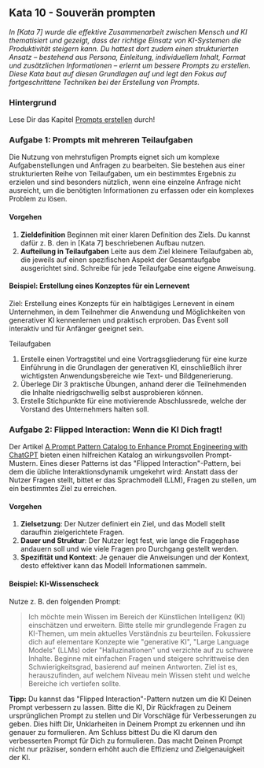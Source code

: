## Kata 10 - Souverän prompten
*In [Kata 7] wurde die effektive Zusammenarbeit zwischen Mensch und KI thematisiert und gezeigt, dass der richtige Einsatz von KI-Systemen die Produktivität steigern kann. Du hattest dort zudem einen strukturierten Ansatz – bestehend aus Persona, Einleitung, individuellem Inhalt, Format und zusätzlichen Informationen – erlernt um bessere Prompts zu erstellen. Diese Kata baut auf diesen Grundlagen auf und legt den Fokus auf fortgeschrittene Techniken bei der Erstellung von Prompts.*

### Hintergrund
Lese Dir das Kapitel [Prompts erstellen](1-10-prompts-erstellen.md) durch!

### Aufgabe 1: Prompts mit mehreren Teilaufgaben
Die Nutzung von mehrstufigen Prompts eignet sich um komplexe Aufgabenstellungen und Anfragen zu bearbeiten. Sie bestehen aus einer strukturierten Reihe von Teilaufgaben, um ein bestimmtes Ergebnis zu erzielen und sind besonders nützlich, wenn eine einzelne Anfrage nicht ausreicht, um die benötigten Informationen zu erfassen oder ein komplexes Problem zu lösen.

####  Vorgehen

1. **Zieldefinition** Beginnen mit einer klaren Definition des Ziels. Du kannst dafür z. B. den in [Kata 7] beschriebenen Aufbau nutzen.
2. **Aufteilung in Teilaufgaben** Leite aus dem Ziel kleinere Teilaufgaben ab, die jeweils auf einen spezifischen  Aspekt der Gesamtaufgabe ausgerichtet sind. Schreibe für jede Teilaufgabe eine eigene Anweisung.

#### Beispiel: Erstellung eines Konzeptes für ein Lernevent
Ziel: Erstellung eines Konzepts für ein halbtägiges Lernevent in einem Unternehmen, in dem Teilnehmer die Anwendung und Möglichkeiten von generativer KI kennenlernen und praktisch erproben. Das Event soll interaktiv und für Anfänger geeignet sein.

Teilaufgaben

1. Erstelle einen Vortragstitel und eine Vortragsgliederung für eine kurze Einführung in die Grundlagen der generativen KI, einschließlich ihrer wichtigsten Anwendungsbereiche wie Text- und Bildgenerierung.
2. Überlege Dir 3 praktische Übungen, anhand derer die Teilnehmenden die Inhalte niedrigschwellig selbst ausprobieren können.
3. Erstelle Stichpunkte für eine motivierende Abschlussrede, welche der Vorstand des Unternehmers halten soll.


### Aufgabe 2: Flipped Interaction: Wenn die KI Dich fragt!
Der Artikel [A Prompt Pattern Catalog to Enhance Prompt Engineering with ChatGPT](https://arxiv.org/pdf/2302.11382.pdf) bieten einen hilfreichen Katalog an wirkungsvollen Prompt-Mustern. Eines dieser Patterns ist das "Flipped Interaction"-Pattern, bei dem die übliche Interaktionsdynamik umgekehrt wird: Anstatt dass der Nutzer Fragen stellt, bittet er das Sprachmodell (LLM), Fragen zu stellen, um ein bestimmtes Ziel zu erreichen.

####  Vorgehen

1. **Zielsetzung**: Der Nutzer definiert ein Ziel, und das Modell stellt daraufhin zielgerichtete Fragen.
2. **Dauer und Struktur**: Der Nutzer legt fest, wie lange die Fragephase andauern soll und wie viele Fragen pro Durchgang gestellt werden.
3. **Spezifität und Kontext**: Je genauer die Anweisungen und der Kontext, desto effektiver kann das Modell Informationen sammeln.

#### Beispiel: KI-Wissenscheck
Nutze z. B. den folgenden Prompt:
> Ich möchte mein Wissen im Bereich der Künstlichen Intelligenz (KI) einschätzen und erweitern. Bitte stelle mir grundlegende Fragen zu KI-Themen, um mein aktuelles Verständnis zu beurteilen. Fokussiere dich auf elementare Konzepte wie "generative KI", "Large Language Models" (LLMs) oder "Halluzinationen" und verzichte auf zu schwere Inhalte. Beginne mit einfachen Fragen und steigere schrittweise den Schwierigkeitsgrad, basierend auf meinen Antworten. Ziel ist es, herauszufinden, auf welchem Niveau mein Wissen steht und welche Bereiche ich vertiefen sollte.

**Tipp:** Du kannst das "Flipped Interaction"-Pattern nutzen um die KI Deinen Prompt verbessern zu lassen. Bitte die KI, Dir Rückfragen zu Deinem ursprünglichen Prompt zu stellen und Dir Vorschläge für Verbesserungen zu geben. Dies hilft Dir, Unklarheiten in Deinem Prompt zu erkennen und ihn genauer zu formulieren. Am Schluss bittest Du die KI darum den verbesserten Prompt für Dich zu formulieren. Das macht Deinen Prompt nicht nur präziser, sondern erhöht auch die Effizienz und Zielgenauigkeit der KI.

